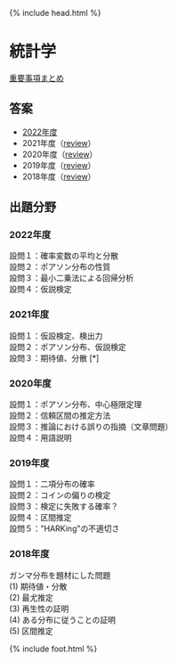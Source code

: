 {% include head.html %}

# 統計学

[重要事項まとめ](keynotes.md)

## 答案
- [2022年度](https://acrobat.adobe.com/link/track?uri=urn:aaid:scds:US:f7e744cd-4aed-4dfb-baa7-8555112eff73)
- 2021年度（[review](review2021.md)）
- 2020年度（[review](review2020.md)）
- 2019年度（[review](review2019.md)）
- 2018年度（[review](review2018.md)）

## 出題分野
### 2022年度
設問１：確率変数の平均と分散  
設問２：ポアソン分布の性質  
設問３：最小二乗法による回帰分析  
設問４：仮説検定

### 2021年度
設問１：仮設検定、検出力  
設問２：ポアソン分布、仮説検定  
設問３：期待値、分散 [*]

### 2020年度
設問１：ポアソン分布、中心極限定理  
設問２：信頼区間の推定方法  
設問３：推論における誤りの指摘（文章問題）  
設問４：用語説明  

### 2019年度
設問１：二項分布の確率  
設問２：コインの偏りの検定  
設問３：検定に失敗する確率？  
設問４：区間推定  
設問５："HARKing"の不適切さ

### 2018年度
ガンマ分布を題材にした問題  
(1) 期待値・分散  
(2) 最尤推定  
(3) 再生性の証明  
(4) ある分布に従うことの証明  
(5) 区間推定

{% include foot.html %}
